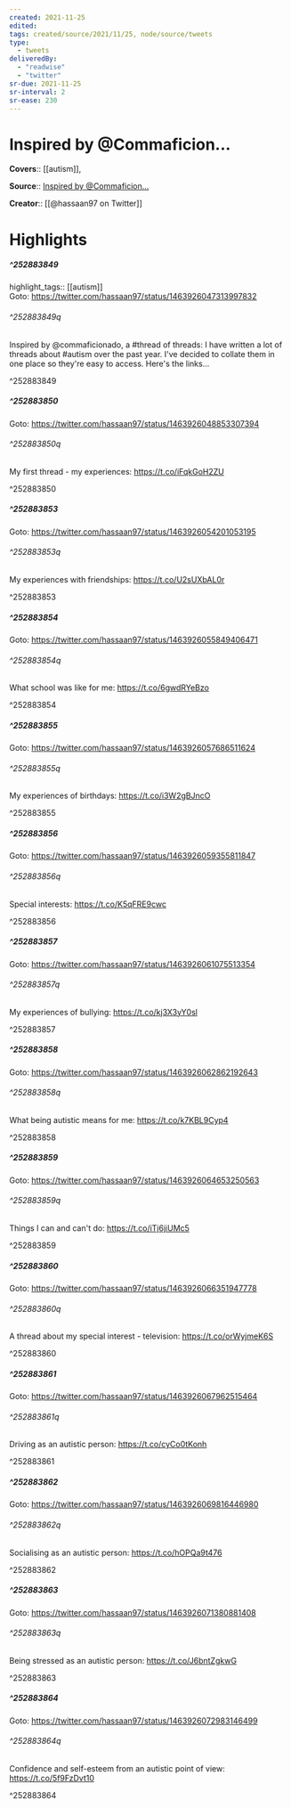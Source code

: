 ```yaml
---
created: 2021-11-25
edited:
tags: created/source/2021/11/25, node/source/tweets
type: 
  - tweets
deliveredBy: 
  - "readwise"
  - "twitter"
sr-due: 2021-11-25
sr-interval: 2
sr-ease: 230
---
```

# Inspired by @Commaficion...

**Covers**:: [[autism]], 

**Source**:: [Inspired by @Commaficion...](https://twitter.com/hassaan97/status/1463926047313997832)

**Creator**:: [[@hassaan97 on Twitter]]

# Highlights
##### ^252883849

highlight_tags:: [[autism]]   
Goto: https://twitter.com/hassaan97/status/1463926047313997832  

###### ^252883849q

Inspired by @commaficionado, a \#thread of threads:
I have written a lot of threads about \#autism over the past year. I've decided to collate them in one place so they're easy to access. Here's the links... 

^252883849

##### ^252883850


Goto: https://twitter.com/hassaan97/status/1463926048853307394  

###### ^252883850q

My first thread - my experiences: https://t.co/iFqkGoH2ZU 

^252883850

##### ^252883853


Goto: https://twitter.com/hassaan97/status/1463926054201053195  

###### ^252883853q

My experiences with friendships: https://t.co/U2sUXbAL0r 

^252883853

##### ^252883854


Goto: https://twitter.com/hassaan97/status/1463926055849406471  

###### ^252883854q

What school was like for me: https://t.co/6gwdRYeBzo 

^252883854

##### ^252883855


Goto: https://twitter.com/hassaan97/status/1463926057686511624  

###### ^252883855q

My experiences of birthdays: https://t.co/i3W2gBJncO 

^252883855

##### ^252883856


Goto: https://twitter.com/hassaan97/status/1463926059355811847  

###### ^252883856q

Special interests: https://t.co/K5qFRE9cwc 

^252883856

##### ^252883857


Goto: https://twitter.com/hassaan97/status/1463926061075513354  

###### ^252883857q

My experiences of bullying: https://t.co/kj3X3yY0sl 

^252883857

##### ^252883858


Goto: https://twitter.com/hassaan97/status/1463926062862192643  

###### ^252883858q

What being autistic means for me: https://t.co/k7KBL9Cyp4 

^252883858

##### ^252883859


Goto: https://twitter.com/hassaan97/status/1463926064653250563  

###### ^252883859q

Things I can and can't do: https://t.co/iTj6jiUMc5 

^252883859

##### ^252883860


Goto: https://twitter.com/hassaan97/status/1463926066351947778  

###### ^252883860q

A thread about my special interest - television: https://t.co/orWyjmeK6S 

^252883860

##### ^252883861


Goto: https://twitter.com/hassaan97/status/1463926067962515464  

###### ^252883861q

Driving as an autistic person: https://t.co/cyCo0tKonh 

^252883861

##### ^252883862


Goto: https://twitter.com/hassaan97/status/1463926069816446980  

###### ^252883862q

Socialising as an autistic person: https://t.co/hOPQa9t476 

^252883862

##### ^252883863


Goto: https://twitter.com/hassaan97/status/1463926071380881408  

###### ^252883863q

Being stressed as an autistic person: https://t.co/J6bntZgkwG 

^252883863

##### ^252883864


Goto: https://twitter.com/hassaan97/status/1463926072983146499  

###### ^252883864q

Confidence and self-esteem from an autistic point of view: https://t.co/5f9FzDvt10 

^252883864

